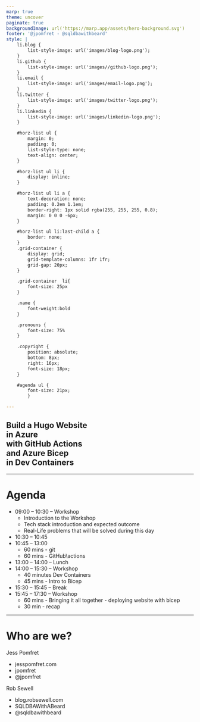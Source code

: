 ```yaml
---
marp: true
theme: uncover
paginate: true
backgroundImage: url('https://marp.app/assets/hero-background.svg')
footer: '@jpomfret - @sqldbawithbeard'
style: |
    li.blog {
        list-style-image: url('images/blog-logo.png');
    }
    li.github {
        list-style-image: url('images//github-logo.png');
    }
    li.email {
        list-style-image: url('images/email-logo.png');
    }
    li.twitter {
        list-style-image: url('images/twitter-logo.png');
    }
    li.linkedin {
        list-style-image: url('images/linkedin-logo.png');
    }

    #horz-list ul {
        margin: 0;
        padding: 0;
        list-style-type: none;
        text-align: center;
    }

    #horz-list ul li {
        display: inline;
    }

    #horz-list ul li a {
        text-decoration: none;
        padding: 0.2em 1.1em;
        border-right: 1px solid rgba(255, 255, 255, 0.8);
        margin: 0 0 0 -6px;
    }

    #horz-list ul li:last-child a {
        border: none;
    }
    .grid-container {
        display: grid;
        grid-template-columns: 1fr 1fr;
        grid-gap: 20px;
    }

    .grid-container  li{
        font-size: 25px
    }

    .name {
        font-weight:bold
    }

    .pronouns {
        font-size: 75%
    }

    .copyright {
        position: absolute;
        bottom: 8px;
        right: 16px;
        font-size: 18px;
    }

    #agenda ul {
        font-size: 21px;
        }

---
```


## Build a Hugo Website <br/> in Azure <br/> with GitHub Actions <br/> and Azure Bicep <br/> in Dev Containers

---

# Agenda

<div id='agenda' data-marpit-fragment>

- 09:00 – 10:30 – Workshop
    - Introduction to the Workshop
    - Tech stack introduction and expected outcome
    - Real-Life problems that will be solved during this day
- 10:30 – 10:45
- 10:45 – 13:00
    - 60 mins - git
    - 60 mins - GitHub\actions
- 13:00 – 14:00 – Lunch
- 14:00 – 15:30 – Workshop
    - 40 minutes Dev Containers
    - 45 mins - Intro to Bicep
- 15:30 – 15:45 – Break
- 15:45 – 17:30 – Workshop
    - 60 mins - Bringing it all together - deploying website with bicep
    - 30 min - recap

</div>

---

# Who are we?
<!-- can we add pics? -->

<div class="grid-container">
    <div class="grid-child">
         <div class="name">Jess Pomfret</div>
            <ul>
                <li class="blog">jesspomfret.com</li>
                <li class="github">jpomfret</li>
                <li class="twitter">@jpomfret</li>
            </ul>
        </div>
    <div class="grid-child">
        <div class="name">Rob Sewell</div>
            <ul>
                <li class="blog">blog.robsewell.com</li>
                <li class="github">SQLDBAWithABeard</li>
                <li class="twitter">@sqldbawithbeard</li>
            </ul>
        </div>
</div>
